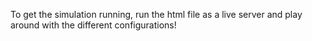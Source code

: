 To get the simulation running, run the html file as a live server and play around with the different configurations!



